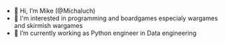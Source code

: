 - 👋 Hi, I’m Mike (@Michaluch)
- 👀 I'm interested in programming and boardgames especialy wargames and skirmish wargames
- 🌱 I’m currently working as Python engineer in Data engineering

<!---
Michaluch/Michaluch is a ✨ special ✨ repository because its `README.md` (this file) appears on your GitHub profile.
You can click the Preview link to take a look at your changes.
--->
